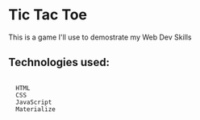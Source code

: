# Tic Tac Toe

This is a game I'll use to demostrate my Web Dev Skills

## Technologies used:
```

  HTML
  CSS
  JavaScript
  Materialize

```
